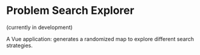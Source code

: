 # Problem Search Explorer

(currently in development)

A Vue application: generates a randomized map to explore different search strategies.